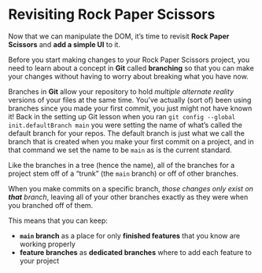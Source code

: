# Revisiting Rock Paper Scissors

Now that we can manipulate the DOM, it’s time to revisit **Rock Paper Scissors** and **add a simple UI** to it.

Before you start making changes to your Rock Paper Scissors project, you need to learn about a concept in **Git** called **branching** so that you can make your changes without having to worry about breaking what you have now.

Branches in **Git** allow your repository to hold *multiple alternate reality* versions of your files at the same time. You’ve actually (sort of) been using branches since you made your first commit, you just might not have known it! Back in the setting up Git lesson when you ran `git config --global init.defaultBranch main`
you were setting the name of what’s called the default branch for your repos. The default branch is just what we call the branch that is created when you make your first commit on a project, and in that command we set the name to be `main` as is the current standard.

Like the branches in a tree (hence the name), all of the branches for a project stem off of a “trunk” (the `main` branch) or off of other branches.

When you make commits on a specific branch, *those changes only exist on **that** branch*, leaving all of your other branches exactly as they were when you branched off of them.

This means that you can keep: 

<ul>
<li><strong><code>main</code> branch</strong> as a place for only <strong>finished features</strong> that you know are working properly</li>

<li><strong>feature branches</strong> as <strong>dedicated branches</strong> where to add each feature to your project</li>
</ul>





